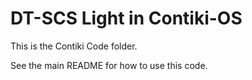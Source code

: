 DT-SCS Light in Contiki-OS
==========================

This is the Contiki Code folder.

See the main README for how to use this code.
